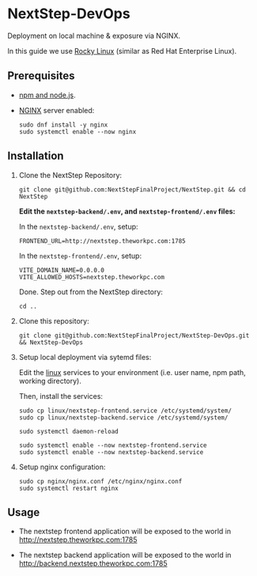 # NextStep-DevOps

Deployment on local machine & exposure via NGINX.

In this guide we use [Rocky Linux](https://rockylinux.org/) (similar as Red Hat Enterprise Linux).

## Prerequisites

- [npm and node.js](https://nodejs.org/).

- [NGINX](https://nginx.org/) server enabled:

  ```
  sudo dnf install -y nginx
  sudo systemctl enable --now nginx
  ```

## Installation

1. Clone the NextStep Repository:

   ```
   git clone git@github.com:NextStepFinalProject/NextStep.git && cd NextStep
   ```

   **Edit the `nextstep-backend/.env`, and `nextstep-frontend/.env` files:**

   In the `nextstep-backend/.env`, setup:

   ```
   FRONTEND_URL=http://nextstep.theworkpc.com:1785
   ```

   In the `nextstep-frontend/.env`, setup:

   ```
   VITE_DOMAIN_NAME=0.0.0.0
   VITE_ALLOWED_HOSTS=nextstep.theworkpc.com
   ```

   Done. Step out from the NextStep directory:

   ```
   cd ..
   ```

1. Clone this repository:

   ```
   git clone git@github.com:NextStepFinalProject/NextStep-DevOps.git && NextStep-DevOps
   ```

1. Setup local deployment via sytemd files:

   Edit the [linux](/linux) services to your environment (i.e. user name, npm path, working directory).

   Then, install the services:

   ```
   sudo cp linux/nextstep-frontend.service /etc/systemd/system/
   sudo cp linux/nextstep-backend.service /etc/systemd/system/
   
   sudo systemctl daemon-reload
   
   sudo systemctl enable --now nextstep-frontend.service
   sudo systemctl enable --now nextstep-backend.service
   ```

1. Setup nginx configuration:

   ```
   sudo cp nginx/nginx.conf /etc/nginx/nginx.conf
   sudo systemctl restart nginx
   ```

## Usage

- The nextstep frontend application will be exposed to the world in http://nextstep.theworkpc.com:1785

- The nextstep backend application will be exposed to the world in http://backend.nextstep.theworkpc.com:1785

